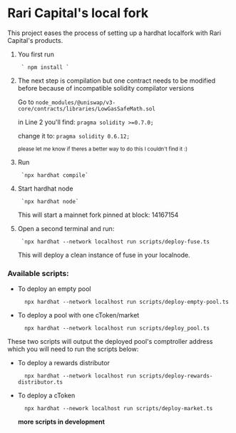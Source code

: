 # Rari Capital's local fork

This project eases the process of setting up a hardhat localfork with Rari Capital's products.

1. You first run 

		` npm install `

2. The next step is compilation but one contract needs to be modified before because of incompatible solidity compilator versions

    Go to `node_modules/@uniswap/v3-core/contracts/libraries/LowGasSafeMath.sol`

    in Line 2 you'll find:
        `pragma solidity >=0.7.0;`

    change it to:
        `pragma solidity 0.6.12;`
        
     <sub>please let me know if theres a better way to do this I couldn't find it :)</sub>

3. Run

		`npx hardhat compile`
        
4. Start hardhat node

		`npx hardhat node`
        
      This will start a mainnet fork pinned at block: 14167154
      
5. Open a second terminal and run:

		`npx hardhat --network localhost run scripts/deploy-fuse.ts
        
      This will deploy a clean instance of fuse in your localnode.
      
      
### Available scripts:  

- To deploy an empty pool

		npx hardhat --network localhost run scripts/deploy-empty-pool.ts

- To deploy a pool with one cToken/market

		npx hardhat --network localhost run scripts/deploy_pool.ts
        
These two scripts will output the deployed pool's comptroller address which you will need to run the scripts below:

- To deploy a rewards distributor

		npx hardhat --network localhost run scripts/deploy-rewards-distributor.ts 

- To deploy a cToken

		npx hardhat --nework localhost run scripts/deploy-market.ts
        
        
   **more scripts in development**
        

<!-- 
# Performance optimizations

For faster runs of your tests and scripts, consider skipping ts-node's type checking by setting the environment variable `TS_NODE_TRANSPILE_ONLY` to `1` in hardhat's environment. For more details see [the documentation](https://hardhat.org/guides/typescript.html#performance-optimizations). -->
